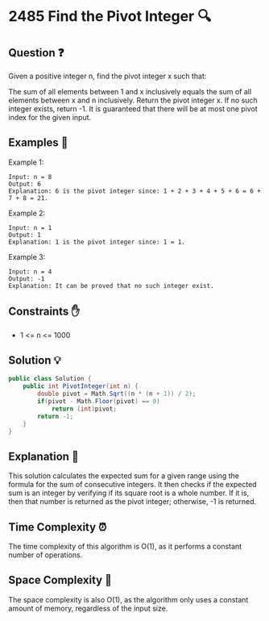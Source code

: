 # 2485 Find the Pivot Integer 🔍

## Question ❓
Given a positive integer n, find the pivot integer x such that:

The sum of all elements between 1 and x inclusively equals the sum of all elements between x and n inclusively. Return the pivot integer x. If no such integer exists, return -1. It is guaranteed that there will be at most one pivot index for the given input.

## Examples 🌟
Example 1:
```
Input: n = 8
Output: 6
Explanation: 6 is the pivot integer since: 1 + 2 + 3 + 4 + 5 + 6 = 6 + 7 + 8 = 21.
```

Example 2:
```
Input: n = 1
Output: 1
Explanation: 1 is the pivot integer since: 1 = 1.
```

Example 3:
```
Input: n = 4
Output: -1
Explanation: It can be proved that no such integer exist.
```

## Constraints ✋
- 1 <= n <= 1000  

## Solution 💡

```csharp
public class Solution {
    public int PivotInteger(int n) {
        double pivot = Math.Sqrt((n * (n + 1)) / 2);
        if(pivot - Math.Floor(pivot) == 0)
            return (int)pivot;
        return -1;
    }
}
```

## Explanation 📝
This solution calculates the expected sum for a given range using the formula for the sum of consecutive integers. It then checks if the expected sum is an integer by verifying if its square root is a whole number. If it is, then that number is returned as the pivot integer; otherwise, -1 is returned.

## Time Complexity ⏰
The time complexity of this algorithm is O(1), as it performs a constant number of operations.

## Space Complexity 🚀
The space complexity is also O(1), as the algorithm only uses a constant amount of memory, regardless of the input size.
